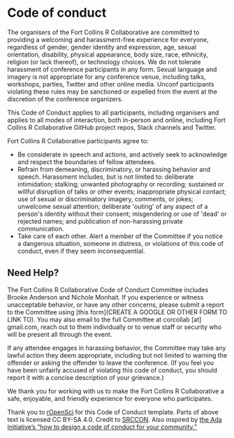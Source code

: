 # Code of conduct

The organisers of the Fort Collins R Collaborative are committed to providing a welcoming and harassment-free experience for everyone, regardless of gender, gender identity and expression, age, sexual orientation, disability, physical appearance, body size, race, ethnicity, religion (or lack thereof), or technology choices. We do not tolerate harassment of conference participants in any form. Sexual language and imagery is not appropriate for any conference venue, including talks, workshops, parties, Twitter and other online media. Unconf participants violating these rules may be sanctioned or expelled from the event at the discretion of the conference organizers.

This Code of Conduct applies to all participants, including organisers and applies to all modes of interaction, both in-person and online, including Fort Collins R Collaborative GitHub project repos, Slack channels and Twitter.

Fort Collins R Collaborative participants agree to:

  * Be considerate in speech and actions, and actively seek to acknowledge and respect the boundaries of fellow attendees.
  * Refrain from demeaning, discriminatory, or harassing behavior and speech. Harassment includes, but is not limited to: deliberate intimidation; stalking; unwanted photography or recording; sustained or willful disruption of talks or other events; inappropriate physical contact; use of sexual or discriminatory imagery, comments, or jokes; unwelcome sexual attention; deliberate 'outing' of any aspect of a person's identity without their consent; misgendering or use of 'dead' or rejected names; and publication of non-harassing private communication.
  * Take care of each other. Alert a member of the Committee if you notice a dangerous situation, someone in distress, or violations of this code of conduct, even if they seem inconsequential.

## Need Help?

The Fort Collins R Collaborative Code of Conduct Committee includes Brooke Anderson and Nichole Monhait. If you experience or witness unacceptable behavior, or have any other concerns, please submit a report to the Committee using [this form](CREATE A GOOGLE OR OTHER FORM TO LINK TO). You may also email to the full Committee at corcollab [at] gmail.com, reach out to them individually or to venue staff or security who will be present all through the event.

If any attendee engages in harassing behavior, the Committee may take any lawful action they deem appropriate, including but not limited to warning the offender or asking the offender to leave the conference. (If you feel you have been unfairly accused of violating this code of conduct, you should report it with a concise description of your grievance.)

We thank you for working with us to make the Fort Collins R Collaborative a safe, enjoyable, and friendly experience for everyone who participates.

Thank you to [rOpenSci](http://ropensci.org) for this Code of Conduct template. Parts of above text is licensed CC BY-SA 4.0. Credit to [SRCCON](http://srccon.org/). Also inspired by [the Ada Initiative’s “how to design a code of conduct for your community.”](https://adainitiative.org/2014/02/howto-design-a-code-of-conduct-for-your-community/)
